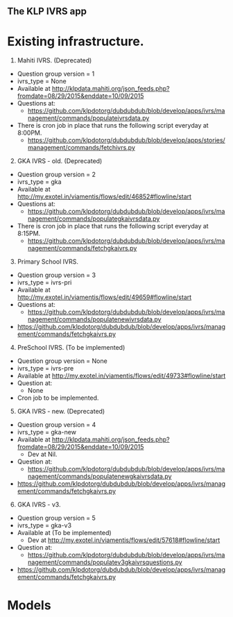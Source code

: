 The KLP IVRS app
----------------

# Existing infrastructure.

1. Mahiti IVRS. (Deprecated)
 - Question group version = 1
 - ivrs_type = None
 - Available at http://klpdata.mahiti.org/json_feeds.php?fromdate=08/29/2015&enddate=10/09/2015
 - Questions at:
   - https://github.com/klpdotorg/dubdubdub/blob/develop/apps/ivrs/management/commands/populateivrsdata.py
 - There is cron job in place that runs the following script everyday at 8:00PM.
   - https://github.com/klpdotorg/dubdubdub/blob/develop/apps/stories/management/commands/fetchivrs.py

2. GKA IVRS - old. (Deprecated)
 - Question group version = 2
 - ivrs_type = gka
 - Available at http://my.exotel.in/viamentis/flows/edit/46852#flowline/start
 - Questions at:
   - https://github.com/klpdotorg/dubdubdub/blob/develop/apps/ivrs/management/commands/populategkaivrsdata.py
 - There is cron job in place that runs the following script everyday at 8:15PM.
   - https://github.com/klpdotorg/dubdubdub/blob/develop/apps/ivrs/management/commands/fetchgkaivrs.py

3. Primary School IVRS.
 - Question group version = 3
 - ivrs_type = ivrs-pri
 - Available at http://my.exotel.in/viamentis/flows/edit/49659#flowline/start
 - Questions at:
   - https://github.com/klpdotorg/dubdubdub/blob/develop/apps/ivrs/management/commands/populatenewivrsdata.py
 - https://github.com/klpdotorg/dubdubdub/blob/develop/apps/ivrs/management/commands/fetchgkaivrs.py

4. PreSchool IVRS. (To be implemented)
 - Question group version = None
 - ivrs_type = ivrs-pre
 - Available at http://my.exotel.in/viamentis/flows/edit/49733#flowline/start
 - Question at:
   - None
 - Cron job to be implemented.

5. GKA IVRS - new. (Deprecated)
 - Question group version = 4
 - ivrs_type = gka-new
 - Available at http://klpdata.mahiti.org/json_feeds.php?fromdate=08/29/2015&enddate=10/09/2015
   - Dev at Nil.
 - Question at:
   - https://github.com/klpdotorg/dubdubdub/blob/develop/apps/ivrs/management/commands/populatenewgkaivrsdata.py 
 - https://github.com/klpdotorg/dubdubdub/blob/develop/apps/ivrs/management/commands/fetchgkaivrs.py

6. GKA IVRS - v3.
 - Question group version = 5
 - ivrs_type = gka-v3
 - Available at (To be implemented)
   - Dev at http://my.exotel.in/viamentis/flows/edit/57618#flowline/start
 - Question at:
   - https://github.com/klpdotorg/dubdubdub/blob/develop/apps/ivrs/management/commands/populatev3gkaivrsquestions.py 
 - https://github.com/klpdotorg/dubdubdub/blob/develop/apps/ivrs/management/commands/fetchgkaivrs.py


# Models
